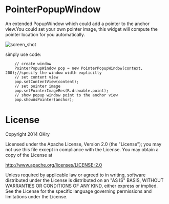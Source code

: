 PointerPopupWindow
==================

An extended PopupWindow which could add a pointer to the anchor view.You could set your own pointer image, this widget will compute the pointer location for you automatically.

![screen_shot][1]

simply use code:

        // create window
        PointerPopupWindow pop = new PointerPopupWindow(context, 200);//specify the window width explicitly
        // set content view
        pop.setContentView(content);
        // set pointer image
        pop.setPointerImageRes(R.drawable.point);
        // show popup window point to the anchor view
        pop.showAsPointer(anchor);

License
==================
Copyright 2014 OKry

Licensed under the Apache License, Version 2.0 (the "License");
you may not use this file except in compliance with the License.
You may obtain a copy of the License at

   http://www.apache.org/licenses/LICENSE-2.0

Unless required by applicable law or agreed to in writing, software
distributed under the License is distributed on an "AS IS" BASIS,
WITHOUT WARRANTIES OR CONDITIONS OF ANY KIND, either express or implied.
See the License for the specific language governing permissions and
limitations under the License.

[1]:https://raw.githubusercontent.com/pinguo-marui/PointerPopupWindow/master/ppw-sample/screenshot/screen_shot.jpg
